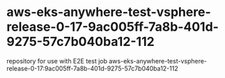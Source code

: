 # aws-eks-anywhere-test-vsphere-release-0-17-9ac005ff-7a8b-401d-9275-57c7b040ba12-112
repository for use with E2E test job aws-eks-anywhere-test-vsphere-release-0-17:9ac005ff-7a8b-401d-9275-57c7b040ba12-112
